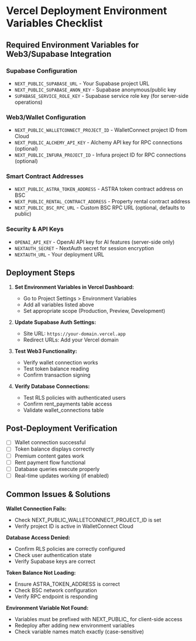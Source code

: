 
# Vercel Deployment Environment Variables Checklist

## Required Environment Variables for Web3/Supabase Integration

### Supabase Configuration
- `NEXT_PUBLIC_SUPABASE_URL` - Your Supabase project URL
- `NEXT_PUBLIC_SUPABASE_ANON_KEY` - Supabase anonymous/public key
- `SUPABASE_SERVICE_ROLE_KEY` - Supabase service role key (for server-side operations)

### Web3/Wallet Configuration
- `NEXT_PUBLIC_WALLETCONNECT_PROJECT_ID` - WalletConnect project ID from Cloud
- `NEXT_PUBLIC_ALCHEMY_API_KEY` - Alchemy API key for RPC connections (optional)
- `NEXT_PUBLIC_INFURA_PROJECT_ID` - Infura project ID for RPC connections (optional)

### Smart Contract Addresses
- `NEXT_PUBLIC_ASTRA_TOKEN_ADDRESS` - ASTRA token contract address on BSC
- `NEXT_PUBLIC_RENTAL_CONTRACT_ADDRESS` - Property rental contract address
- `NEXT_PUBLIC_BSC_RPC_URL` - Custom BSC RPC URL (optional, defaults to public)

### Security & API Keys
- `OPENAI_API_KEY` - OpenAI API key for AI features (server-side only)
- `NEXTAUTH_SECRET` - NextAuth secret for session encryption
- `NEXTAUTH_URL` - Your deployment URL

## Deployment Steps

1. **Set Environment Variables in Vercel Dashboard:**
   - Go to Project Settings > Environment Variables
   - Add all variables listed above
   - Set appropriate scope (Production, Preview, Development)

2. **Update Supabase Auth Settings:**
   - Site URL: `https://your-domain.vercel.app`
   - Redirect URLs: Add your Vercel domain

3. **Test Web3 Functionality:**
   - Verify wallet connection works
   - Test token balance reading
   - Confirm transaction signing

4. **Verify Database Connections:**
   - Test RLS policies with authenticated users
   - Confirm rent_payments table access
   - Validate wallet_connections table

## Post-Deployment Verification

- [ ] Wallet connection successful
- [ ] Token balance displays correctly
- [ ] Premium content gates work
- [ ] Rent payment flow functional
- [ ] Database queries execute properly
- [ ] Real-time updates working (if enabled)

## Common Issues & Solutions

**Wallet Connection Fails:**
- Check NEXT_PUBLIC_WALLETCONNECT_PROJECT_ID is set
- Verify project ID is active in WalletConnect Cloud

**Database Access Denied:**
- Confirm RLS policies are correctly configured
- Check user authentication state
- Verify Supabase keys are correct

**Token Balance Not Loading:**
- Ensure ASTRA_TOKEN_ADDRESS is correct
- Check BSC network configuration
- Verify RPC endpoint is responding

**Environment Variable Not Found:**
- Variables must be prefixed with NEXT_PUBLIC_ for client-side access
- Redeploy after adding new environment variables
- Check variable names match exactly (case-sensitive)
